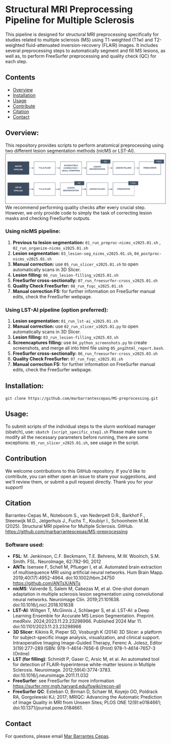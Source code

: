 # Structural MRI Preprocessing Pipeline for Multiple Sclerosis
This pipeline is designed for structural MRI preprocessing specifically for studies related to multiple sclerosis (MS) using T1-weighted (T1w) and T2-weighted fluid-attenuated inversion-recovery (FLAIR) images. It includes several preprocessing steps to automatically segment and fill MS lesions, as well as, to perform FreeSurfer preprocessing and quality check (QC) for each step.

## Contents
* [Overview](#overview)
* [Installation](#installation)
* [Usage](#usage)
* [Contribute](#contribute)
* [Citation](#citation)
* [Contact](#contact)

## Overview: 
This repository provides scripts to perform anatomical preprocessing using two different lesion segmentation methods (nicMS or LST-AI).  
![plot](https://github.com/marbarrantescepas/MS-preprocessing/blob/main/pipelines.png)
We recommend performing quality checks after every crucial step. However, we only provide code to simply the task of correcting lesion masks and checking FreeSurfer outputs. 

### Using nicMS pipeline: 
1. **Previous to lesion segmentation:** `01_run_preproc-nicms_v2025.01.sh` , `02_run_organize-nicms_v2025.01.sh`<br/>
2. **Lesion segmentation:** `03_lesion-seg_nicms_v2025.01.sh`, `04_postproc-nicms_v2025.01.sh`<br/>
3. **Manual correction:** use `05_run_slicer_v2025.01.sh` to open automatically scans in 3D Slicer.<br/>
3. **Lesion filling:** `06_run_lesion-filling_v2025.01.sh` <br/>
4. **FreeSurfer cross-sectionally:** `07_run_freesurfer-cross_v2025.01.sh` <br/>
5. **Quality Check FreeSurfer:** `08_run_fsqc_v2025.01.sh` <br/>
6. **Manual correction FS:** for further information on FreeSurfer manual edits, check the FreeSurfer webpage. <br/>

### Using LST-AI pipeline (option preferred): 

1. **Lesion segmentation:** `01_run_lst-ai_v2025.01.sh`<br/>
3. **Manual correction:** use `02_run_slicer_v2025.01.py` to open automatically scans in 3D Slicer.<br/>
3. **Lesion filling:** `03_run_lesion-filling_v2025.03.sh` <br/>
4. **Screencaptures filling:** use `04_python_screenshots.py` to create screenshots, and merge all into html file using `05_png2html_report.bash`.<br/>
5. **FreeSurfer cross-sectionally:** `06_run_freesurfer-cross_v2025.03.sh` <br/>
6. **Quality Check FreeSurfer:** `07_run_fsqc_v2025.01.sh` <br/>
7. **Manual correction FS:** for further information on FreeSurfer manual edits, check the FreeSurfer webpage. <br/>

## Installation:
`git clone https://github.com/marbarrantescepas/MS-preprocessing.git`

## Usage: 
To submit scripts of the individual steps to the slurm workload manager (sbatch), use: 
`sbatch {script_specific_step}.sh` 
Please make sure to modify all the necessary parameters before running, there are some exceptions: 
`05_run_slicer_v2025.01.sh`, see usage in the script. 

## Contribution
We welcome contributions to this GitHub repository. If you'd like to contribute, you can either open an issue to share your suggestions, and we'll review them, or submit a pull request directly. Thank you for your support! 

## Citation
Barrantes-Cepas M., Noteboom S., van Nederpelt D.R., Barkhof F., Steenwijk M.D., Jelgerhuis J., Fuchs T., Koubiyr I., Schoonheim M.M. (2025). Structural MRI pipeline for Multiple Sclerosis. GitHub. https://github.com/marbarrantescepas/MS-preprocessing<br/>

### Software used: 
- **FSL**: M. Jenkinson, C.F. Beckmann, T.E. Behrens, M.W. Woolrich, S.M. Smith. FSL. NeuroImage, 62:782-90, 2012
- **ANTs**: Isensee F, Schell M, Pflueger I, et al. Automated brain extraction of multisequence MRI using artificial neural networks. Hum Brain Mapp. 2019;40(17):4952-4964. doi:10.1002/hbm.24750 https://github.com/ANTsX/ANTs
- **nicMS**: Valverde S, Salem M, Cabezas M, et al. One-shot domain adaptation in multiple sclerosis lesion segmentation using convolutional neural networks. Neuroimage Clin. 2019;21:101638. doi:10.1016/j.nicl.2018.101638
- **LST-AI**: Wiltgen T, McGinnis J, Schlaeger S, et al. LST-AI: a Deep Learning Ensemble for Accurate MS Lesion Segmentation. Preprint. medRxiv. 2024;2023.11.23.23298966. Published 2024 Mar 11. doi:10.1101/2023.11.23.23298966
- **3D Slicer**: Kikinis R, Pieper SD, Vosburgh K (2014) 3D Slicer: a platform for subject-specific image analysis, visualization, and clinical support. Intraoperative Imaging Image-Guided Therapy, Ferenc A. Jolesz, Editor 3(19):277–289 ISBN: 978-1-4614-7656-6 (Print) 978-1-4614-7657-3 (Online)
- **LST (for filling)**:  Schmidt P, Gaser C, Arsic M, et al. An automated tool for detection of FLAIR-hyperintense white-matter lesions in Multiple Sclerosis. Neuroimage. 2012;59(4):3774-3783. doi:10.1016/j.neuroimage.2011.11.032
- **FreeSurfer**: see FreeSurfer for more information https://surfer.nmr.mgh.harvard.edu/fswiki/recon-all
- **FreeSurfer QC**: Esteban O, Birman D, Schaer M, Koyejo OO, Poldrack RA, Gorgolewski KJ; 2017; MRIQC: Advancing the Automatic Prediction of Image Quality in MRI from Unseen Sites; PLOS ONE 12(9):e0184661; doi:10.1371/journal.pone.0184661.

## Contact
For questions, please email [Mar Barrantes Cepas](mailto:m.barrantescepas@amsterdamumc.nl).
